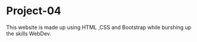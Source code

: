 # Project-04
This website is made up using HTML ,CSS and Bootstrap while burshing up the skills WebDev.  

